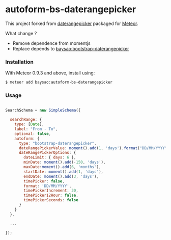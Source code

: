 autoform-bs-daterangepicker
====================
This project forked from [daterangepicker](https://github.com/dangrossman/bootstrap-daterangepicker/) packaged for [Meteor](http://meteor.com).

What change ?

* Remove dependence from momentjs
* Replace depends to [baysao:bootstrap-daterangepicker](https://atmospherejs.com/baysao/bootstrap-daterangepicker)

### Installation

With Meteor 0.9.3 and above, install using:

```sh
$ meteor add baysao:autoform-bs-daterangepicker
```


### Usage

```js

SearchSchema = new SimpleSchema({

  searchRange: {
    type: [Date],
    label: "From - To",
    optional: false,
    autoform: {
      type: "bootstrap-daterangepicker",
      dateRangePickerValue: moment().add(1, 'days').format("DD/MM/YYYY") + " - " + moment().add(3, 'days').format("DD/MM/YYYY"),
      dateRangePickerOptions: {
        dateLimit: { days: 6 },
        minDate: moment().add(-150, 'days'),
        maxDate:moment().add(6, 'months'),
        startDate: moment().add(1, 'days'),
        endDate: moment().add(3, 'days'),
        timePicker: false,
        format: 'DD/MM/YYYY',
        timePickerIncrement: 30,
        timePicker12Hour: false,
        timePickerSeconds: false
      }
    }
  },

  ...

});

```
